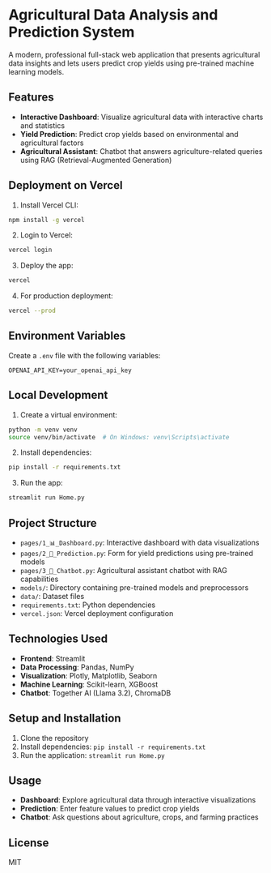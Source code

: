# Agricultural Data Analysis and Prediction System

A modern, professional full-stack web application that presents agricultural data insights and lets users predict crop yields using pre-trained machine learning models.

## Features

- **Interactive Dashboard**: Visualize agricultural data with interactive charts and statistics
- **Yield Prediction**: Predict crop yields based on environmental and agricultural factors
- **Agricultural Assistant**: Chatbot that answers agriculture-related queries using RAG (Retrieval-Augmented Generation)

## Deployment on Vercel

1. Install Vercel CLI:
```bash
npm install -g vercel
```

2. Login to Vercel:
```bash
vercel login
```

3. Deploy the app:
```bash
vercel
```

4. For production deployment:
```bash
vercel --prod
```

## Environment Variables

Create a `.env` file with the following variables:
```
OPENAI_API_KEY=your_openai_api_key
```

## Local Development

1. Create a virtual environment:
```bash
python -m venv venv
source venv/bin/activate  # On Windows: venv\Scripts\activate
```

2. Install dependencies:
```bash
pip install -r requirements.txt
```

3. Run the app:
```bash
streamlit run Home.py
```

## Project Structure

- `pages/1_📊_Dashboard.py`: Interactive dashboard with data visualizations
- `pages/2_🔮_Prediction.py`: Form for yield predictions using pre-trained models
- `pages/3_💬_Chatbot.py`: Agricultural assistant chatbot with RAG capabilities
- `models/`: Directory containing pre-trained models and preprocessors
- `data/`: Dataset files
- `requirements.txt`: Python dependencies
- `vercel.json`: Vercel deployment configuration

## Technologies Used

- **Frontend**: Streamlit
- **Data Processing**: Pandas, NumPy
- **Visualization**: Plotly, Matplotlib, Seaborn
- **Machine Learning**: Scikit-learn, XGBoost
- **Chatbot**: Together AI (Llama 3.2), ChromaDB

## Setup and Installation

1. Clone the repository
2. Install dependencies: `pip install -r requirements.txt`
3. Run the application: `streamlit run Home.py`

## Usage

- **Dashboard**: Explore agricultural data through interactive visualizations
- **Prediction**: Enter feature values to predict crop yields
- **Chatbot**: Ask questions about agriculture, crops, and farming practices

## License

MIT 
